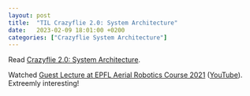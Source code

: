 ```yaml
---
layout: post
title:  "TIL Crazyflie 2.0: System Architecture"
date:   2023-02-09 18:01:00 +0200
categories: ["Crazyflie System Architecture"]
---
```

Read [Crazyflie 2.0: System Architecture](https://www.bitcraze.io/2014/07/crazyflie-2-0-system-architecture/).

Watched [Guest Lecture at EPFL Aerial Robotics Course 2021](https://www.bitcraze.io/about/events/epfl2021/) ([YouTube](https://www.youtube.com/watch?v=6s8i-nhPjt0&t=173s)). Extreemly interesting!
